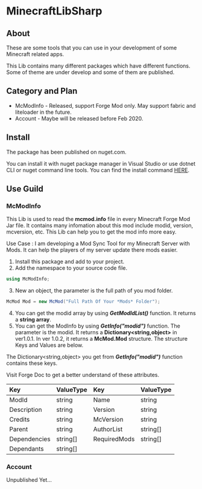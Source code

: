 # MinecraftLibSharp

## About
These are some tools that you can use in your development of some Minecraft related apps.

This Lib contains many different packages which have different functions. Some of theme are under develop and some of them are published.

## Category and Plan
* McModInfo - Released, support Forge Mod only. May support fabric and liteloader in the future.
* Account - Maybe will be released before Feb 2020.

## Install
The package has been published on nuget.com.

You can install it with nuget package manager in Visual Studio or use dotnet CLI or nuget command line tools. You can find the install command [HERE](https://www.nuget.org/packages/LiamSho.MinecraftLibSharp.McModInfo/).

## Use Guild
### McModInfo
This Lib is used to read the **mcmod.info** file in every Minecraft Forge Mod Jar file. It contains many infomation about this mod include modid, version, mcversion, etc. This Lib can help you to get the mod info more easy.

Use Case : I am developing a Mod Sync Tool for my Minecraft Server with Mods. It can help the players of my server update there mods easier.

1. Install this package and add to your project.
2. Add the namespace to your source code file.
```C#
using McModInfo;
```
3. New an object, the parameter is the full path of you mod folder.
```C#
McMod Mod = new McMod("Full Path Of Your *Mods* Folder");
```
4. You can get the modid array by using ***GetModIdList()*** function. It returns a **string array**.
5. You can get the ModInfo by using ***GetInfo("modid")*** function. The parameter is the modid. It returns a **Dictionary<string,object>** in ver1.0.1. In ver 1.0.2, it returns a **McMod.Mod** structure. The structure Keys and Values are below.

The Dictionary<string,object> you get from ***GetInfo("modid")*** function contains these keys.

Visit Forge Doc to get a better understand of these attributes.

|Key|ValueType|Key|ValueType|
| :---- | :---- | :---- | :---- |
| ModId | string | Name | string |
| Description | string | Version | string |
| Credits | string | McVersion | string |
| Parent | string | AuthorList | string[] |
| Dependencies | string[] | RequiredMods | string[] |
| Dependants | string[] |  |  |

### Account
Unpublished Yet...
